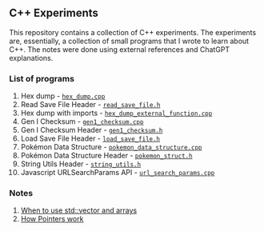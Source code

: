 ## C++ Experiments

This repository contains a collection of C++ experiments. The experiments are, essentially, a collection of small programs that I wrote to learn about C++. The notes were done using external references and ChatGPT explanations.

### List of programs

1. Hex dump - [`hex_dump.cpp`](hex_dump.cpp)
2. Read Save File Header - [`read_save_file.h`](read_save_file.h)
3. Hex dump with imports - [`hex_dump_external_function.cpp`](hex_dump_external_function.cpp)
4. Gen I Checksum - [`gen1_checksum.cpp`](gen1_checksum.cpp)
5. Gen I Checksum Header - [`gen1_checksum.h`](gen1_checksum.h)
6. Load Save File Header - [`load_save_file.h`](load_save_file.h)
7. Pokémon Data Structure - [`pokemon_data_structure.cpp`](pokemon_data_structure.cpp)
8. Pokémon Data Structure Header - [`pokemon_struct.h`](pokemon_struct.h)
9. String Utils Header - [`string_utils.h`](string_utils.h)
10. Javascript URLSearchParams API - [`url_search_params.cpp`](url_search_params.cpp)

### Notes

1. [When to use std::vector and arrays](notes/arrays-vectors.md)
2. [How Pointers work](notes/how-pointers-work.md)
